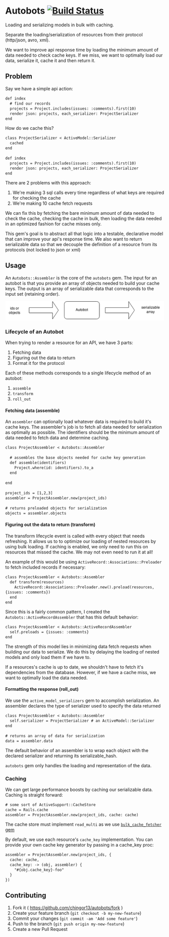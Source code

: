 # Autobots [![Build Status](https://travis-ci.org/chingor13/autobots.png)](https://travis-ci.org/chingor13/autobots)

Loading and serializing models in bulk with caching.

Separate the loading/serialization of resources from their protocol (http/json, avro, xml).

We want to improve api response time by loading the minimum amount of data needed to check cache keys. If we miss, we want to optimally load our data, serialize it, cache it and then return it.

## Problem

Say we have a simple api action:

	def index
	  # find our records
	  projects = Project.includes(issues: :comments).first(10)
	  render json: projects, each_serializer: ProjectSerializer
	end

How do we cache this?

    class ProjectSerializer < ActiveModel::Serializer
      cached
    end

    def index
      projects = Project.includes(issues: :comments).first(10)
      render json: projects, each_serializer: ProjectSerializer
    end

There are 2 problems with this approach:

1. We're making 3 sql calls every time regardless of what keys are required for checking the cache
2. We're making 10 cache fetch requests

We can fix this by fetching the bare minimum amount of data needed to check the cache, checking the cache in bulk, then loading the data needed in an optimized fashion for cache misses only.

This gem's goal is to abstract all that logic into a testable, declarative model that can improve your api's response time. We also want to return serializable data so that we decouple the definition of a resource from its protocols (not locked to json or xml)

## Usage

An `Autobots::Assembler` is the core of the `autobots` gem. The input for an autobot is that you provide an array of objects needed to build your cache keys. The output is an array of serializable data that corresponds to the input set (retaining order).

![flow](docs/flow.png)

### Lifecycle of an Autobot

When trying to render a resource for an API, we have 3 parts:

1. Fetching data
2. Figuring out the data to return
3. Format it for the protocol

Each of these methods corresponds to a single lifecycle method of an autobot:

1. `assemble`
2. `transform`
3. `roll_out`


#### Fetching data (assemble)

An `assembler` can optionally load whatever data is required to build it's cache keys. The assembler's job is to fetch all data needed for serialization as optimally as possible. The identifiers should be the minimum amount of data needed to fetch data and determine caching.

	class ProjectAssembler < Autobots::Assembler
	
	  # assembles the base objects needed for cache key generation
	  def assemble(identifiers)
	    Project.where(id: identifiers).to_a
	  end
	
	end

	project_ids = [1,2,3]
	assembler = ProjectAssembler.new(project_ids)
	
	# returns preloaded objects for serialization
	objects = assembler.objects

#### Figuring out the data to return (transform)

The transform lifecycle event is called with every object that needs refreshing. It allows us to to optimize our loading of nested resources by using bulk loading. If caching is enabled, we only need to run this on resources that missed the cache. We may not even need to run it at all!

An example of this would be using `ActiveRecord::Associations::Preloader` to fetch included records if necessary:

	class ProjectAssembler < Autobots::Assembler
	  def transform(resources)
	  	ActiveRecord::Associations::Preloader.new().preload(resources, {issues: :comments})
	  end
	end

Since this is a fairly common pattern, I created the `Autobots::ActiveRecordAssembler` that has this default behavior:

	class ProjectAssembler < Autobots::ActiveRecordAssembler
	  self.preloads = {issues: :comments}
	end

The strength of this model lies in minimizing data fetch requests when building our data to serialize. We do this by delaying the loading of nested models and only load them if we have to.

If a resources's cache is up to date, we shouldn't have to fetch it's dependencies from the database. However, if we have a cache miss, we want to optimally load the data needed.

#### Formatting the response (roll_out)

We use the `active_model_serializers` gem to accomplish serialization. An assembler declares the type of serializer used to specify the data returned


	class ProjectAssembler < Autobots::Assembler
	  self.serializer = ProjectSerializer # an ActiveModel::Serializer
	end
	
	# returns an array of data for serialization
	data = assembler.data

The default behavior of an assembler is to wrap each object with the declared serializer and returning its serializable_hash.

`autobots` gem only handles the loading and representation of the data.

### Caching

We can get large performance boosts by caching our serializable data. Caching is straight forward:

	# some sort of ActiveSupport::CacheStore
	cache = Rails.cache
	assembler = ProjectAssembler.new(project_ids, cache: cache)

The cache store must implement `read_multi` as we use [`bulk_cache_fetcher` gem](https://github.com/justinweiss/bulk_cache_fetcher/)

By default, we use each resource's `cache_key` implementation. You can provide your own cache key generator by passing in a cache_key proc:

	assembler = ProjectAssembler.new(project_ids, {
	  cache: cache,
	  cache_key: -> (obj, assembler) {
	    "#{obj.cache_key}-foo"
	  }
	})


## Contributing

1. Fork it ( https://github.com/chingor13/autobots/fork )
2. Create your feature branch (`git checkout -b my-new-feature`)
3. Commit your changes (`git commit -am 'Add some feature'`)
4. Push to the branch (`git push origin my-new-feature`)
5. Create a new Pull Request
